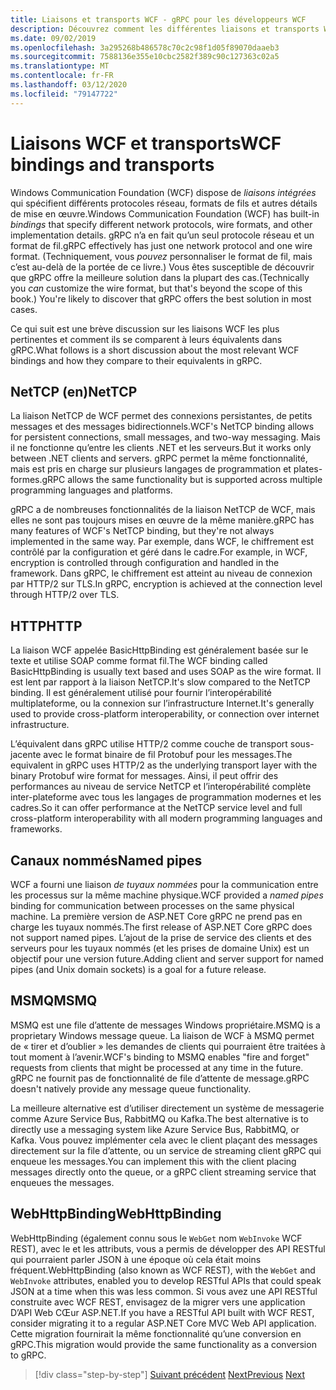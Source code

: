 ```yaml
---
title: Liaisons et transports WCF - gRPC pour les développeurs WCF
description: Découvrez comment les différentes liaisons et transports WCF se comparent à gRPC.
ms.date: 09/02/2019
ms.openlocfilehash: 3a295268b486578c70c2c98f1d05f89070daaeb3
ms.sourcegitcommit: 7588136e355e10cbc2582f389c90c127363c02a5
ms.translationtype: MT
ms.contentlocale: fr-FR
ms.lasthandoff: 03/12/2020
ms.locfileid: "79147722"
---
```

# <a name="wcf-bindings-and-transports"></a><span data-ttu-id="127d4-103">Liaisons WCF et transports</span><span class="sxs-lookup"><span data-stu-id="127d4-103">WCF bindings and transports</span></span>

<span data-ttu-id="127d4-104">Windows Communication Foundation (WCF) dispose de *liaisons intégrées* qui spécifient différents protocoles réseau, formats de fils et autres détails de mise en œuvre.</span><span class="sxs-lookup"><span data-stu-id="127d4-104">Windows Communication Foundation (WCF) has built-in *bindings* that specify different network protocols, wire formats, and other implementation details.</span></span> <span data-ttu-id="127d4-105">gRPC n’a en fait qu’un seul protocole réseau et un format de fil.</span><span class="sxs-lookup"><span data-stu-id="127d4-105">gRPC effectively has just one network protocol and one wire format.</span></span> <span data-ttu-id="127d4-106">(Techniquement, vous *pouvez* personnaliser le format de fil, mais c’est au-delà de la portée de ce livre.) Vous êtes susceptible de découvrir que gRPC offre la meilleure solution dans la plupart des cas.</span><span class="sxs-lookup"><span data-stu-id="127d4-106">(Technically you *can* customize the wire format, but that's beyond the scope of this book.) You're likely to discover that gRPC offers the best solution in most cases.</span></span>

<span data-ttu-id="127d4-107">Ce qui suit est une brève discussion sur les liaisons WCF les plus pertinentes et comment ils se comparent à leurs équivalents dans gRPC.</span><span class="sxs-lookup"><span data-stu-id="127d4-107">What follows is a short discussion about the most relevant WCF bindings and how they compare to their equivalents in gRPC.</span></span>

## <a name="nettcp"></a><span data-ttu-id="127d4-108">NetTCP (en)</span><span class="sxs-lookup"><span data-stu-id="127d4-108">NetTCP</span></span>

<span data-ttu-id="127d4-109">La liaison NetTCP de WCF permet des connexions persistantes, de petits messages et des messages bidirectionnels.</span><span class="sxs-lookup"><span data-stu-id="127d4-109">WCF's NetTCP binding allows for persistent connections, small messages, and two-way messaging.</span></span> <span data-ttu-id="127d4-110">Mais il ne fonctionne qu’entre les clients .NET et les serveurs.</span><span class="sxs-lookup"><span data-stu-id="127d4-110">But it works only between .NET clients and servers.</span></span> <span data-ttu-id="127d4-111">gRPC permet la même fonctionnalité, mais est pris en charge sur plusieurs langages de programmation et plates-formes.</span><span class="sxs-lookup"><span data-stu-id="127d4-111">gRPC allows the same functionality but is supported across multiple programming languages and platforms.</span></span>

<span data-ttu-id="127d4-112">gRPC a de nombreuses fonctionnalités de la liaison NetTCP de WCF, mais elles ne sont pas toujours mises en œuvre de la même manière.</span><span class="sxs-lookup"><span data-stu-id="127d4-112">gRPC has many features of WCF's NetTCP binding, but they're not always implemented in the same way.</span></span> <span data-ttu-id="127d4-113">Par exemple, dans WCF, le chiffrement est contrôlé par la configuration et géré dans le cadre.</span><span class="sxs-lookup"><span data-stu-id="127d4-113">For example, in WCF, encryption is controlled through configuration and handled in the framework.</span></span> <span data-ttu-id="127d4-114">Dans gRPC, le chiffrement est atteint au niveau de connexion par HTTP/2 sur TLS.</span><span class="sxs-lookup"><span data-stu-id="127d4-114">In gRPC, encryption is achieved at the connection level through HTTP/2 over TLS.</span></span>

## <a name="http"></a><span data-ttu-id="127d4-115">HTTP</span><span class="sxs-lookup"><span data-stu-id="127d4-115">HTTP</span></span>

<span data-ttu-id="127d4-116">La liaison WCF appelée BasicHttpBinding est généralement basée sur le texte et utilise SOAP comme format fil.</span><span class="sxs-lookup"><span data-stu-id="127d4-116">The WCF binding called BasicHttpBinding is usually text based and uses SOAP as the wire format.</span></span> <span data-ttu-id="127d4-117">Il est lent par rapport à la liaison NetTCP.</span><span class="sxs-lookup"><span data-stu-id="127d4-117">It's slow compared to the NetTCP binding.</span></span> <span data-ttu-id="127d4-118">Il est généralement utilisé pour fournir l’interopérabilité multiplateforme, ou la connexion sur l’infrastructure Internet.</span><span class="sxs-lookup"><span data-stu-id="127d4-118">It's generally used to provide cross-platform interoperability, or connection over internet infrastructure.</span></span>

<span data-ttu-id="127d4-119">L’équivalent dans gRPC utilise HTTP/2 comme couche de transport sous-jacente avec le format binaire de fil Protobuf pour les messages.</span><span class="sxs-lookup"><span data-stu-id="127d4-119">The equivalent in gRPC uses HTTP/2 as the underlying transport layer with the binary Protobuf wire format for messages.</span></span> <span data-ttu-id="127d4-120">Ainsi, il peut offrir des performances au niveau de service NetTCP et l’interopérabilité complète inter-plateforme avec tous les langages de programmation modernes et les cadres.</span><span class="sxs-lookup"><span data-stu-id="127d4-120">So it can offer performance at the NetTCP service level and full cross-platform interoperability with all modern programming languages and frameworks.</span></span>

## <a name="named-pipes"></a><span data-ttu-id="127d4-121">Canaux nommés</span><span class="sxs-lookup"><span data-stu-id="127d4-121">Named pipes</span></span>

<span data-ttu-id="127d4-122">WCF a fourni une liaison *de tuyaux nommées* pour la communication entre les processus sur la même machine physique.</span><span class="sxs-lookup"><span data-stu-id="127d4-122">WCF provided a *named pipes* binding for communication between processes on the same physical machine.</span></span> <span data-ttu-id="127d4-123">La première version de ASP.NET Core gRPC ne prend pas en charge les tuyaux nommés.</span><span class="sxs-lookup"><span data-stu-id="127d4-123">The first release of ASP.NET Core gRPC does not support named pipes.</span></span> <span data-ttu-id="127d4-124">L’ajout de la prise de service des clients et des serveurs pour les tuyaux nommés (et les prises de domaine Unix) est un objectif pour une version future.</span><span class="sxs-lookup"><span data-stu-id="127d4-124">Adding client and server support for named pipes (and Unix domain sockets) is a goal for a future release.</span></span>

## <a name="msmq"></a><span data-ttu-id="127d4-125">MSMQ</span><span class="sxs-lookup"><span data-stu-id="127d4-125">MSMQ</span></span>

<span data-ttu-id="127d4-126">MSMQ est une file d’attente de messages Windows propriétaire.</span><span class="sxs-lookup"><span data-stu-id="127d4-126">MSMQ is a proprietary Windows message queue.</span></span> <span data-ttu-id="127d4-127">La liaison de WCF à MSMQ permet de « tirer et d’oublier » les demandes de clients qui pourraient être traitées à tout moment à l’avenir.</span><span class="sxs-lookup"><span data-stu-id="127d4-127">WCF's binding to MSMQ enables "fire and forget" requests from clients that might be processed at any time in the future.</span></span> <span data-ttu-id="127d4-128">gRPC ne fournit pas de fonctionnalité de file d’attente de message.</span><span class="sxs-lookup"><span data-stu-id="127d4-128">gRPC doesn't natively provide any message queue functionality.</span></span>

<span data-ttu-id="127d4-129">La meilleure alternative est d’utiliser directement un système de messagerie comme Azure Service Bus, RabbitMQ ou Kafka.</span><span class="sxs-lookup"><span data-stu-id="127d4-129">The best alternative is to directly use a messaging system like Azure Service Bus, RabbitMQ, or Kafka.</span></span> <span data-ttu-id="127d4-130">Vous pouvez implémenter cela avec le client plaçant des messages directement sur la file d’attente, ou un service de streaming client gRPC qui enqueue les messages.</span><span class="sxs-lookup"><span data-stu-id="127d4-130">You can implement this with the client placing messages directly onto the queue, or a gRPC client streaming service that enqueues the messages.</span></span>

## <a name="webhttpbinding"></a><span data-ttu-id="127d4-131">WebHttpBinding</span><span class="sxs-lookup"><span data-stu-id="127d4-131">WebHttpBinding</span></span>

<span data-ttu-id="127d4-132">WebHttpBinding (également connu sous le `WebGet` nom `WebInvoke` WCF REST), avec le et les attributs, vous a permis de développer des API RESTful qui pourraient parler JSON à une époque où cela était moins fréquent.</span><span class="sxs-lookup"><span data-stu-id="127d4-132">WebHttpBinding (also known as WCF REST), with the `WebGet` and `WebInvoke` attributes, enabled you to develop RESTful APIs that could speak JSON at a time when this was less common.</span></span> <span data-ttu-id="127d4-133">Si vous avez une API RESTful construite avec WCF REST, envisagez de la migrer vers une application D’API Web CŒur ASP.NET.</span><span class="sxs-lookup"><span data-stu-id="127d4-133">If you have a RESTful API built with WCF REST, consider migrating it to a regular ASP.NET Core MVC Web API application.</span></span> <span data-ttu-id="127d4-134">Cette migration fournirait la même fonctionnalité qu’une conversion en gRPC.</span><span class="sxs-lookup"><span data-stu-id="127d4-134">This migration would provide the same functionality as a conversion to gRPC.</span></span>

>[!div class="step-by-step"]
><span data-ttu-id="127d4-135">[Suivant précédent](wcf-endpoints-grpc-methods.md)
>[Next](rpc-types.md)</span><span class="sxs-lookup"><span data-stu-id="127d4-135">[Previous](wcf-endpoints-grpc-methods.md)
[Next](rpc-types.md)</span></span>
